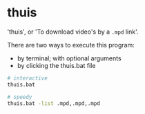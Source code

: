 # thuis

'thuis', or 'To download video's by a `.mpd` link'.

There are two ways to execute this program:

- by terminal; with optional arguments
- by clicking the thuis.bat file

```sh
# interactive
thuis.bat
```

```sh
# speedy
thuis.bat -list .mpd,.mpd,.mpd
```
